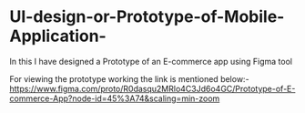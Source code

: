 # UI-design-or-Prototype-of-Mobile-Application-
In this I have designed a Prototype of an E-commerce app using Figma tool

For viewing the prototype working the link is mentioned below:-
https://www.figma.com/proto/R0dasqu2MRlo4C3Jd6o4GC/Prototype-of-E-commerce-App?node-id=45%3A74&scaling=min-zoom
